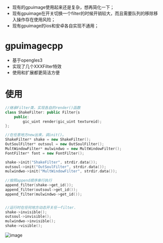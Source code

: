 

* 现有的gpuimage使用起来还是复杂，想再简化一下；
* 现有gpuimage在开关切换一个filter的时候开销较大，而且需要队列的移除移入操作存在使用风险；
* 现有gpuimage的ios和安卓各自实现不通用；

# gpuimagecpp

* 基于opengles3 
* 实现了几个XXXFilter特效
* 使用和扩展都更简洁方便

# 使用
```c++
//继承Filter类，实现各自的render()函数
class ShakeFilter: public Filter{s
    public:
        gic_uint render(gic_uint textureid);
};

//在任意地方new出来，调init()。
ShakeFilter* shake = new ShakeFilter();
OutSoulFilter* outsoul = new OutSoulFilter();
MultWindowFilter* mulwindwo = new MultWindowFilter();
FontFilter* font = new FontFilter();

shake->init("ShakeFilter", strdir.data());
outsoul->init("OutSoulFilter", strdir.data());
mulwindwo->init("MultWindowFilter", strdir.data());
        
//按照append顺序串行执行
append_filter(shake->get_id());
append_filter(outsoul->get_id());
append_filter(mulwindwo->get_id());


//运行时在任何地方动态开关任一filter.
shake->invisible();
outsoul->invisible();
mulwindwo->invisible();
shake->visible();
```


![image](https://github.com/xx8086/gpuimagecpp/blob/master/20180927_gpuimagecpp.jpg)
